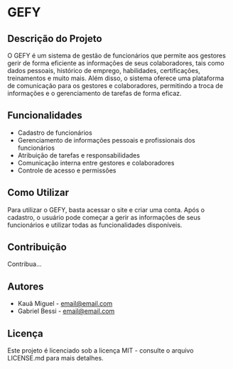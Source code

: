 # GEFY

## Descrição do Projeto

O GEFY é um sistema de gestão de funcionários que permite aos gestores gerir de forma eficiente as informações de seus colaboradores, tais como dados pessoais, histórico de emprego, habilidades, certificações, treinamentos e muito mais. Além disso, o sistema oferece uma plataforma de comunicação para os gestores e colaboradores, permitindo a troca de informações e o gerenciamento de tarefas de forma eficaz.

## Funcionalidades

- Cadastro de funcionários
- Gerenciamento de informações pessoais e profissionais dos funcionários
- Atribuição de tarefas e responsabilidades
- Comunicação interna entre gestores e colaboradores
- Controle de acesso e permissões

## Como Utilizar

Para utilizar o GEFY, basta acessar o site e criar uma conta. Após o cadastro, o usuário pode começar a gerir as informações de seus funcionários e utilizar todas as funcionalidades disponíveis.

## Contribuição
 
Contribua...
<!-- Caso queira contribuir com o desenvolvimento do GEFY, basta fazer um fork do projeto, implementar as mudanças desejadas e enviar um pull request. -->

## Autores

- Kauã Miguel - email@email.com
- Gabriel Bessi - email@email.com

## Licença

Este projeto é licenciado sob a licença MIT - consulte o arquivo LICENSE.md para mais detalhes.
